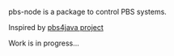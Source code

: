 pbs-node is a package to control PBS systems.

Inspired by [pbs4java project](http://code.google.com/p/pbs4java/)

Work is in progress...